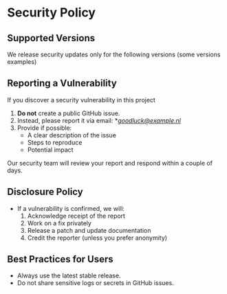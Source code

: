# Security Policy

## Supported Versions
We release security updates only for the following versions
(some versions examples)

## Reporting a Vulnerability
If you discover a security vulnerability in this project

1. **Do not** create a public GitHub issue.  
2. Instead, please report it via email: **goodluck@example.nl*  
3. Provide if possible:
   - A clear description of the issue
   - Steps to reproduce 
   - Potential impact

Our security team will review your report and respond within a couple of days.

## Disclosure Policy
- If a vulnerability is confirmed, we will:
  1. Acknowledge receipt of the report
  2. Work on a fix privately
  3. Release a patch and update documentation
  4. Credit the reporter (unless you prefer anonymity)

## Best Practices for Users
- Always use the latest stable release.
- Do not share sensitive logs or secrets in GitHub issues.
